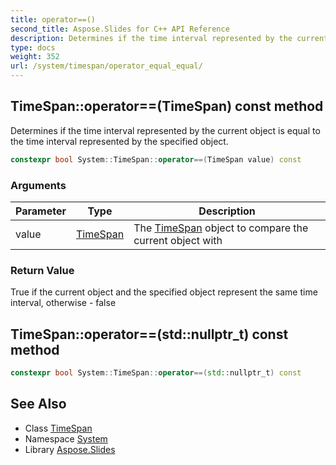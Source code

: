 ```yaml
---
title: operator==()
second_title: Aspose.Slides for C++ API Reference
description: Determines if the time interval represented by the current object is equal to the time interval represented by the specified object.
type: docs
weight: 352
url: /system/timespan/operator_equal_equal/
---
```

## TimeSpan::operator==(TimeSpan) const method


Determines if the time interval represented by the current object is equal to the time interval represented by the specified object.

```cpp
constexpr bool System::TimeSpan::operator==(TimeSpan value) const
```


### Arguments

| Parameter | Type | Description |
| --- | --- | --- |
| value | [TimeSpan](../) | The [TimeSpan](../) object to compare the current object with |

### Return Value

True if the current object and the specified object represent the same time interval, otherwise - false

## TimeSpan::operator==(std::nullptr_t) const method




```cpp
constexpr bool System::TimeSpan::operator==(std::nullptr_t) const
```

## See Also

* Class [TimeSpan](../)
* Namespace [System](../../)
* Library [Aspose.Slides](../../../)